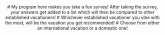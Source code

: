 <div align="center">
# My program here makes you take a fun survey! After taking the survey, your answers get added to a list which will then be compared to other established vacationers!
# Whichever established vacationer you vibe with the most, will be the vacation you get recommended!
# Choose from either an international vacation or a domestic one!
</div>
